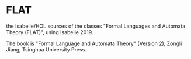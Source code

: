 # FLAT
the Isabelle/HOL sources of the classes "Formal Languages and Automata Theory (FLAT)", using Isabelle 2019. 

The book is "Formal Language and Automata Theory" (Version 2), Zongli Jiang, Tsinghua University Press. 
